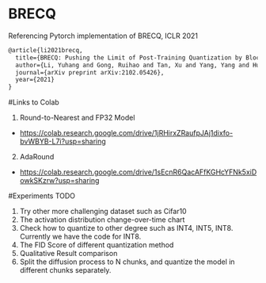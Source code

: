 # BRECQ
Referencing Pytorch implementation of BRECQ, ICLR 2021

```latex
@article{li2021brecq,
  title={BRECQ: Pushing the Limit of Post-Training Quantization by Block Reconstruction},
  author={Li, Yuhang and Gong, Ruihao and Tan, Xu and Yang, Yang and Hu, Peng and Zhang, Qi and Yu, Fengwei and Wang, Wei and Gu, Shi},
  journal={arXiv preprint arXiv:2102.05426},
  year={2021}
}
```

#Links to Colab
1. Round-to-Nearest and FP32 Model
- https://colab.research.google.com/drive/1jRHirxZRaufpJAj1dixfo-bvWBYB-L7i?usp=sharing
2. AdaRound
- https://colab.research.google.com/drive/1sEcnR6QacAFfKGHcYFNk5xiDowkSKzrw?usp=sharing

#Experiments TODO
1. Try other more challenging dataset such as Cifar10
2. The activation distribution change-over-time chart
3. Check how to quantize to other degree such as INT4, INT5, INT8. Currently we have the code for INT8.
4. The FID Score of different quantization method
5. Qualitative Result comparison
6. Split the diffusion process to N chunks, and quantize the model in different chunks separately.